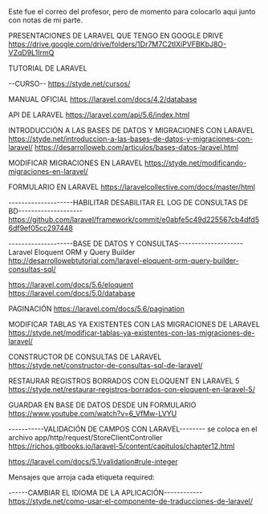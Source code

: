 
Este fue el correo del profesor, pero de momento para colocarlo aqui junto con notas de mi parte.

PRESENTACIONES DE LARAVEL QUE TENGO EN GOOGLE DRIVE
https://drive.google.com/drive/folders/1Dr7M7C2tIXiPVFBKbJ8O-VZqD9L1IrmQ  


TUTORIAL DE LARAVEL

--CURSO--
https://styde.net/cursos/

MANUAL OFICIAL
https://laravel.com/docs/4.2/database


API DE LARAVEL
https://laravel.com/api/5.6/index.html

INTRODUCCIÓN A LAS BASES DE DATOS Y MIGRACIONES CON LARAVEL
https://styde.net/introduccion-a-las-bases-de-datos-y-migraciones-con-laravel/
https://desarrolloweb.com/articulos/bases-datos-laravel.html

MODIFICAR MIGRACIONES EN LARAVEL
https://styde.net/modificando-migraciones-en-laravel/

FORMULARIO EN LARAVEL
https://laravelcollective.com/docs/master/html

--------------------HABILITAR  DESABILITAR EL LOG DE CONSULTAS DE BD--------------------
https://github.com/laravel/framework/commit/e0abfe5c49d225567cb4dfd56df9ef05cc297448

--------------------BASE DE DATOS Y CONSULTAS--------------------
Laravel Eloquent ORM y Query Builder
http://desarrollowebtutorial.com/laravel-eloquent-orm-query-builder-consultas-sql/

https://laravel.com/docs/5.6/eloquent
https://laravel.com/docs/5.0/database

PAGINACIÓN
https://laravel.com/docs/5.6/pagination

MODIFICAR TABLAS YA EXISTENTES CON LAS MIGRACIONES DE LARAVEL
https://styde.net/modificar-tablas-ya-existentes-con-las-migraciones-de-laravel/

CONSTRUCTOR DE CONSULTAS DE LARAVEL
https://styde.net/constructor-de-consultas-sql-de-laravel/

RESTAURAR REGISTROS BORRADOS CON ELOQUENT EN LARAVEL 5
https://styde.net/restaurar-registros-borrados-con-eloquent-en-laravel-5/

GUARDAR EN BASE DE DATOS DESDE UN FORMULARIO
https://www.youtube.com/watch?v=6_VfMw-LVYU


-----------VALIDACIÓN DE CAMPOS CON LARAVEL--------
se coloca en el archivo app/http/request/StoreClientController
https://richos.gitbooks.io/laravel-5/content/capitulos/chapter12.html

https://laravel.com/docs/5.1/validation#rule-integer

Mensajes que arroja cada etiqueta
required: 


------CAMBIAR EL IDIOMA DE LA APLICACIÓN------------
https://styde.net/como-usar-el-componente-de-traducciones-de-laravel/  